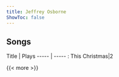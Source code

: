 ```yaml
---
title: Jeffrey Osborne
ShowToc: false
---
```


## Songs
Title | Plays 
----- | ----- : 
This Christmas|2

{{< more >}}